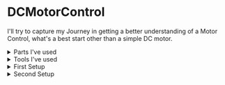 # DCMotorControl
I'll try to capture my Journey in getting a better understanding of a Motor Control, what's a best start other than a simple DC motor.

<details>
  
<summary>Parts I've used</summary>

- Swiss Maxon A-max 391116 Mini 22mm Coreless Motor DC 12V 24V 11000RPM High Speed (spoiler alert: it's max 2250rpm) [buy here](https://www.ebay.com/itm/263685368624)
  
 ![image](https://github.com/GhajariAli/DCMotorControl/assets/124516346/7c0a4250-3e2d-4988-8401-f7c0e607e05c)
- Rotary Encoder [buy here](https://www.aliexpress.com/item/4000094589182.html?spm=a2g0o.order_list.order_list_main.41.47f21802N3jsbi)

![image](https://github.com/GhajariAli/DCMotorControl/assets/124516346/febe3d8e-4f5e-4a88-bf8a-49c4e9f33ff9)
- Power Op-Amp [OPA548T](https://www.digikey.ca/en/products/detail/texas-instruments/OPA548T/266166)
- logic level Op-Amp for level shifting, Sallen-Key Filter, ... [LM324](https://www.digikey.ca/en/products/detail/texas-instruments/LM324N/277627)
- Nucleo STM32-F411RE dev board [buy here](https://www.digikey.ca/en/products/detail/stmicroelectronics/NUCLEO-F411RE/4866485)
- Resistors, Diodes, capacitors...

</details>

<details>

<summary>Tools I've used</summary>

- RIGOL DHO804 oscilloscope
- Two 30V-10A DC power Supply ( you need two to get + and - voltage since I don't use bridge setup at first)
- Bambu Lab P1S 3D printer
- of course a computer to program (Duh!)
- A Taranis X7 Controller and its receiver to send commands ( you don't need this necessarily but it's fun!)
- Also I used this Awsome plotter software [get it here](https://github.com/mich-w/QtSerialMonitor)

</details>

<details>

<summary>First Setup</summary>

Just to make things more fun I've started with the encoder mentioned above and made this setup: 

![image](https://github.com/GhajariAli/DCMotorControl/assets/124516346/012bbd8a-51e8-4239-bd87-f05b80f4a1af)

later on moved to this to have it more stable:

![image](https://github.com/GhajariAli/DCMotorControl/assets/124516346/d773ddff-e61b-49a1-8954-0c61c7e40d9b)

All models can be find in the 3D model folder

Basic circuit for this setup (you can find it in the KiCAD folder):
![image](https://github.com/GhajariAli/DCMotorControl/assets/124516346/33acaf40-8d13-43b6-b633-c8054bc4c1a9)

This can do forward direction only for speed control with relative encoder.
List of Branches:
- [This branch](https://github.com/GhajariAli/DCMotorControl/tree/VelocityControl_GPIO_Encoder) is to read the encoder with normal GPIO 
- [This branch](https://github.com/GhajariAli/DCMotorControl/tree/InterruptEncoder_VelocityControl) is to read the encoder with Interrupt 
- [This branch](https://github.com/GhajariAli/DCMotorControl/tree/VelocityControl_TimerEncoderMode) is to read the encoder with Timer in Encoder Mode ( this is easiest and probably best way, the other two was just to practive and for fun of it) 

</details>

<details>

<summary>Second Setup</summary>

in order to have both position and velocity control I moved to an absolute encodr and I made it myself!
[This branch](https://github.com/GhajariAli/DCMotorControl/tree/BidirectionSpeedandPosition) is the final branch with the new circuit that can control the motor direction and speed with the same power op-amp

![image](https://github.com/GhajariAli/DCMotorControl/assets/124516346/1d7c5da1-f85f-43ca-9fe2-f99b7e6cc64b)


Here is the absolute encoder disc I made :

![image](https://github.com/GhajariAli/DCMotorControl/assets/124516346/3a39aea4-c9a1-4ee9-b9cb-12f12a874bce)

it's an 8 bit ablsute encoder which is using gray code to have less error on reading the position.

I've used some cheap IR transmitter and receiver diodes and made some stand for it as below 

![image](https://github.com/GhajariAli/DCMotorControl/assets/124516346/d7253a9e-6cf3-47bf-94c1-d6eb6e021538)
![image](https://github.com/GhajariAli/DCMotorControl/assets/124516346/b9a6b2e8-80f2-4b77-b6c5-c1a1f589ade0)

and of course you'll find all my 3d designs in the 3d model folder

![image](https://github.com/GhajariAli/DCMotorControl/assets/124516346/f2638fc8-4490-4602-8e82-0bcc4846bebf)


Position Control Results
![image](https://github.com/GhajariAli/DCMotorControl/assets/124516346/56048859-b444-448b-9eeb-58d91945d017)

Velocity Control Results
![image](https://github.com/GhajariAli/DCMotorControl/assets/124516346/aaca1e4a-abee-4351-b845-e73383a31e21)

mechanical parts not being perfect and low resolution of the encoder causes sthe fluctuations you see, otherwise it's controlling pretty good.


Watch Here:

[![Watch the video](https://github.com/GhajariAli/DCMotorControl/assets/124516346/60ce2fbe-5a5f-4591-ae94-699c1e67483c)](https://www.youtube.com/shorts/_Hv775r4zMI)
[![Watch the video](https://github.com/GhajariAli/DCMotorControl/assets/124516346/6c1456e1-f630-407c-bc6f-1cc9cc5b1091)](https://www.youtube.com/shorts/p1Zbr400qCg)

</details>
